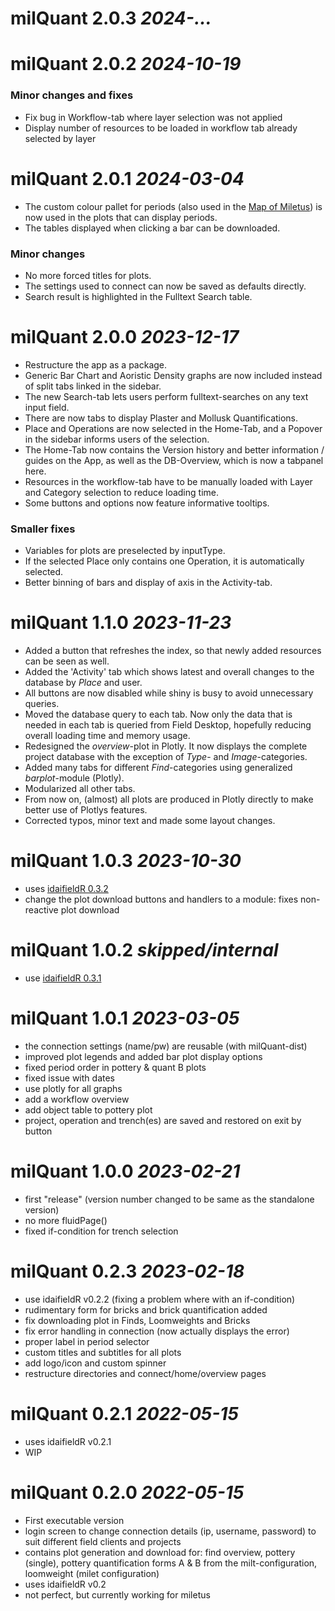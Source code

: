 # milQuant 2.0.3 _2024-..._


# milQuant 2.0.2 _2024-10-19_

### Minor changes and fixes
* Fix bug in Workflow-tab where layer selection was not applied
* Display number of resources to be loaded in workflow tab already selected by layer

# milQuant 2.0.1 _2024-03-04_
* The custom colour pallet for periods (also used in the [Map of Miletus](https://geoserver.dainst.org/catalogue/#/map/5764)) is now used in the plots that can display periods. 
* The tables displayed when clicking a bar can be downloaded. 

### Minor changes
* No more forced titles for plots.
* The settings used to connect can now be saved as defaults directly. 
* Search result is highlighted in the Fulltext Search table.

# milQuant 2.0.0 _2023-12-17_
* Restructure the app as a package.
* Generic Bar Chart and Aoristic Density graphs are now included instead of split tabs linked in the sidebar. 
* The new Search-tab lets users perform fulltext-searches on any text input field. 
* There are now tabs to display Plaster and Mollusk Quantifications.
* Place and Operations are now selected in the Home-Tab, and a Popover in the sidebar informs users of the selection.
* The Home-Tab now contains the Version history and better information / guides on the App, as well as the DB-Overview, which is now a tabpanel here. 
* Resources in the workflow-tab have to be manually loaded with Layer and Category selection to reduce loading time. 
* Some buttons and options now feature informative tooltips.

### Smaller fixes
* Variables for plots are preselected by inputType.
* If the selected Place only contains one Operation, it is automatically selected. 
* Better binning of bars and display of axis in the Activity-tab.



# milQuant 1.1.0 _2023-11-23_
* Added a button that refreshes the index, so that newly added resources can be seen as well.
* Added the 'Activity' tab which shows latest and overall changes to the database by *Place* and user.
* All buttons are now disabled while shiny is busy to avoid unnecessary queries.
* Moved the database query to each tab. Now only the data that is needed in each tab is queried from Field Desktop, hopefully reducing overall loading time and memory usage.
* Redesigned the *overview*-plot in Plotly. It now displays the complete project database with the exception of *Type*- and *Image*-categories.
* Added many tabs for different *Find*-categories using generalized *barplot*-module (Plotly).
* Modularized all other tabs. 
* From now on, (almost) all plots are produced in Plotly directly to make better use of Plotlys features.
* Corrected typos, minor text and made some layout changes.


# milQuant 1.0.3 _2023-10-30_
* uses [idaifieldR 0.3.2](https://github.com/lsteinmann/idaifieldR/releases/tag/v0.3.2)
* change the plot download buttons and handlers to a module: fixes non-reactive plot download

# milQuant 1.0.2 _skipped/internal_
* use [idaifieldR 0.3.1](https://github.com/lsteinmann/idaifieldR/releases/tag/v0.3.1)


# milQuant 1.0.1 _2023-03-05_
* the connection settings (name/pw) are reusable (with milQuant-dist)
* improved plot legends and added bar plot display options
* fixed period order in pottery & quant B plots
* fixed issue with dates
* use plotly for all graphs
* add a workflow overview
* add object table to pottery plot
* project, operation and trench(es) are saved and restored on exit by button

# milQuant 1.0.0 _2023-02-21_
* first "release" (version number changed to be same as the standalone version)
* no more fluidPage()
* fixed if-condition for trench selection

# milQuant 0.2.3 _2023-02-18_

* use idaifieldR v0.2.2 (fixing a problem where with an if-condition)
* rudimentary form for bricks and brick quantification added
* fix downloading plot in Finds, Loomweights and Bricks
* fix error handling in connection (now actually displays the error)
* proper label in period selector
* custom titles and subtitles for all plots
* add logo/icon and custom spinner
* restructure directories and connect/home/overview pages

# milQuant 0.2.1 _2022-05-15_

* uses idaifieldR v0.2.1
* WIP

# milQuant 0.2.0 _2022-05-15_

* First executable version
* login screen to change connection details (ip, username, password) to suit different field clients and projects
* contains plot generation and download for: find overview, pottery (single), pottery quantification forms A & B from the milt-configuration, loomweight (milet configuration)
* uses idaifieldR v0.2
* not perfect, but currently working for miletus
